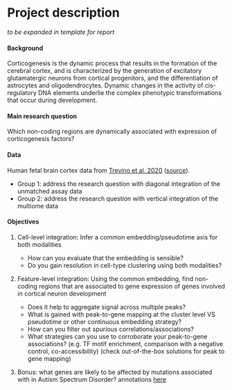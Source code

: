 # Project description

_to be expanded in template for report_

#### Background 
Corticogenesis is the dynamic process that results in the formation of the cerebral cortex, and is characterized by the generation of excitatory glutamatergic neurons from cortical progenitors, and the differentiation of astrocytes and oligodendrocytes. Dynamic changes in the activity of cis-regulatory DNA elements underlie the complex phenotypic transformations that occur during development. 

#### Main research question 
Which non-coding regions are dynamically associated with expression of corticogenesis factors?

#### Data 
Human fetal brain cortex data from [Trevino et al. 2020](https://www.biorxiv.org/content/10.1101/2020.12.29.424636v2.full) ([source](https://github.com/GreenleafLab/brainchromatin)). 

- Group 1: address the research question with diagonal integration of the unmatched assay data
- Group 2: address the research question with vertical integration of the multiome data

#### Objectives

1. Cell-level integration: Infer a common embedding/pseudotime axis for both modalities 
    * How can you evaluate that the embedding is sensible?
    * Do you gain resolution in cell-type clustering using both modalities?
    
2. Feature-level integration: Using the common embedding, find non-coding regions that are associated to gene expression of genes involved in cortical neuron development
    * Does it help to aggregate signal across multiple peaks?
    * What is gained with peak-to-gene mapping at the cluster level VS pseudotime or other continuous embedding strategy?
    * How can you filter out spurious correlations/associations?
    * What strategies can you use to corroborate your peak-to-gene associations? (e.g. TF motif enrichment, comparison with a negative control, co-accessibility) (check out-of-the-box solutions for peak to gene mapping)
    
3. Bonus: what genes are likely to be affected by mutations associated with in Autism Spectrum Disorder? annotations [here](https://github.com/GreenleafLab/Brain_ASD/tree/master/filtered_mutations)

